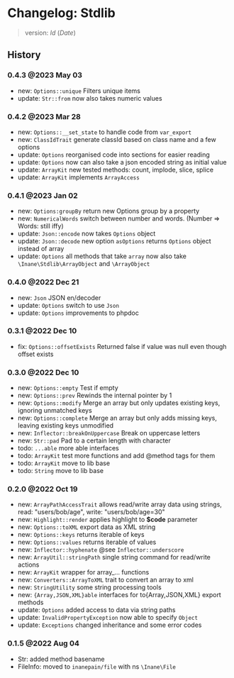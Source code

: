 # Changelog: Stdlib

> version: $Id$ ($Date$)

## History

### 0.4.3 @2023 May 03

 - new: `Options::unique` Filters unique items
 - update: `Str::from` now also takes numeric values

### 0.4.2 @2023 Mar 28

 - new: `Options::__set_state` to handle code from `var_export`
 - new: `ClassIdTrait` generate classId based on class name and a few options
 - update: `Options` reorganised code into sections for easier reading
 - update: `Options` now can also take a json encoded string as initial value
 - update: `ArrayKit` new tested methods: count, implode, slice, splice
 - update: `ArrayKit` implements `ArrayAccess`

### 0.4.1 @2023 Jan 02

 - new: `Options:groupBy` return new Options group by a property
 - new: `NumericalWords` switch between number and words. (Number => Words: still iffy)
 - update: `Json::encode` now takes `Options` object
 - update: `Json::decode` new option `asOptions` returns `Options` object instead of array
 - update: `Options` all methods that take `array` now also take `\Inane\Stdlib\ArrayObject` and `\ArrayObject`

### 0.4.0 @2022 Dec 21

 - new: `Json` JSON en/decoder
 - update: `Options` switch to use `Json`
 - update: `Options` improvements to phpdoc

### 0.3.1 @2022 Dec 10

 - fix: `Options::offsetExists` Returned false if value was null even though offset exists

### 0.3.0 @2022 Dec 10

 - new: `Options::empty` Test if empty
 - new: `Options::prev` Rewinds the internal pointer by 1
 - new: `Options::modify` Merge an array but only updates existing keys, ignoring unmatched keys
 - new: `Options::complete` Merge an array but only adds missing keys, leaving existing keys unmodified
 - new: `Inflector::breakOnUppercase` Break on uppercase letters
 - new: `Str::pad` Pad to a certain length with character
 - todo: `...able` more able interfaces
 - todo: `ArrayKit` test more functions and add @method tags for them
 - todo: `ArrayKit` move to lib base
 - todo: `String` move to lib base

### 0.2.0 @2022 Oct 19

 - new: `ArrayPathAccessTrait` allows read/write array data using strings, read: "users/bob/age", write: "users/bob/age=30"
 - new: `Highlight::render` applies highlight to **$code** parameter
 - new: `Options::toXML` export data as XML string
 - new: `Options::keys` returns iterable of keys
 - new: `Options::values` returns iterable of values
 - new: `Inflector::hyphenate` @see `Inflector::underscore`
 - new: `ArrayUtil::stringPath` single string command for read/write actions
 - new: `ArrayKit` wrapper for array_... functions
 - new: `Converters::ArrayToXML` trait to convert an array to xml
 - new: `StringUtility` some string processing tools
 - new: `{Array,JSON,XML}able` interfaces for to{Array,JSON,XML} export methods
 - update: `Options` added access to data via string paths
 - update: `InvalidPropertyException` now able to specify `Object`
 - update: `Exceptions` changed inheritance and some error codes

### 0.1.5 @2022 Aug 04

 - Str: added method basename
 - FileInfo: moved to `inanepain/file` with ns `\Inane\File`
